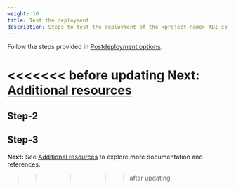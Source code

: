 ```yaml
---
weight: 10
title: Test the deployment
description: Steps to test the deployment of the <project-name> ABI solution.
---
```


Follow the steps provided in [Postdeployment options](/post-deployment-steps/index.html).

<<<<<<< before updating
**Next:** [Additional resources](/additional-resources/index.html)
=======
## Step-2

## Step-3


**Next:** See [Additional resources](/additional-resources/index.html) to explore more documentation and references.
>>>>>>> after updating
